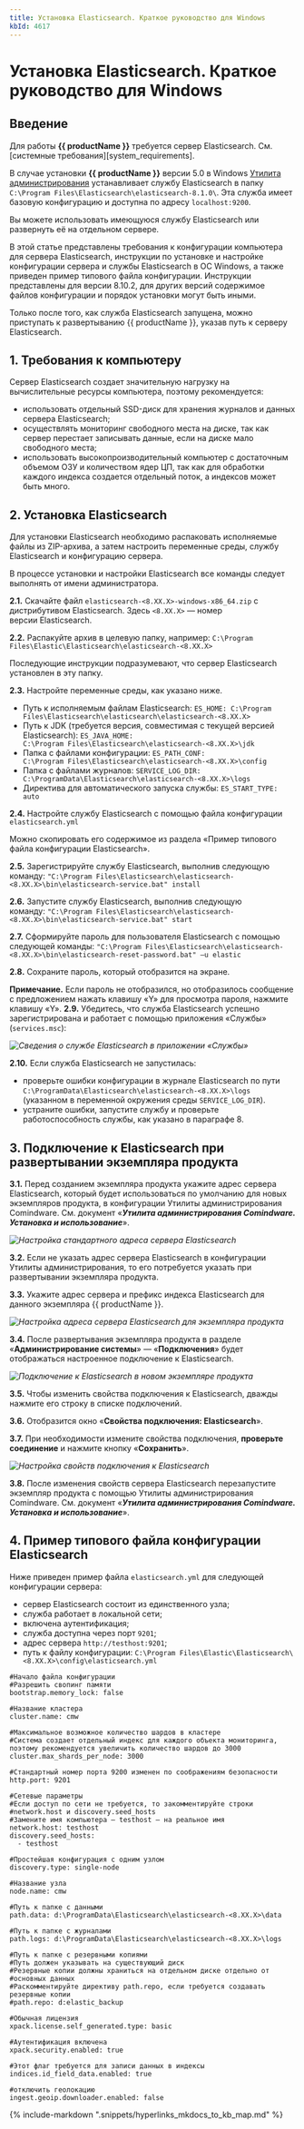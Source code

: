 ```yaml
---
title: Установка Elasticsearch. Краткое руководство для Windows
kbId: 4617
---
```


# Установка Elasticsearch. Краткое руководство для Windows

## Введение

Для работы **{{ productName }}** требуется сервер Elasticsearch. См. [системные требования][system_requirements].

В случае установки **{{ productName }}** версии 5.0 в Windows [Утилита администрирования](https://kb.comindware.ru/category.php?id=809) устанавливает службу Elasticsearch в папку `C:\Program Files\Elasticsearch\elasticsearch-8.1.0\`. Эта служба имеет базовую конфигурацию и доступна по адресу `localhost:9200`.

Вы можете использовать имеющуюся службу Elasticsearch или развернуть её на отдельном сервере.

В этой статье представлены требования к конфигурации компьютера для сервера Elasticsearch, инструкции по установке и настройке конфигурации сервера и службы Elasticsearch в ОС Windows, а также приведен пример типового файла конфигурации. Инструкции представлены для версии 8.10.2, для других версий содержимое файлов конфигурации и порядок установки могут быть иными.

Только после того, как служба Elasticsearch запущена, можно приступать к развертыванию {{ productName }}, указав путь к серверу Elasticsearch.

## 1. Требования к компьютеру

Сервер Elasticsearch создает значительную нагрузку на вычислительные ресурсы компьютера, поэтому рекомендуется:

- использовать отдельный SSD-диск для хранения журналов и данных сервера Elasticsearch;
- осуществлять мониторинг свободного места на диске, так как сервер перестает записывать данные, если на диске мало свободного места;
- использовать высокопроизводительный компьютер с достаточным объемом ОЗУ и количеством ядер ЦП, так как для обработки каждого индекса создается отдельный поток, а индексов может быть много.

## 2. Установка Elasticsearch

Для установки Elasticsearch необходимо распаковать исполняемые файлы из ZIP-архива, а затем настроить переменные среды, службу Elasticsearch и конфигурацию сервера.

В процессе установки и настройки Elasticsearch все команды следует выполнять от имени администратора.

**2.1.** Скачайте файл `elasticsearch-<8.XX.X>-windows-x86_64.zip` c дистрибутивом Elasticsearch. Здесь `<8.XX.X>` — номер версии Elasticsearch.

**2.2.** Распакуйте архив в целевую папку, например: `C:\Program Files\Elastic\Elasticsearch\elasticsearch-<8.XX.X>`

Последующие инструкции подразумевают, что сервер Elasticsearch установлен в эту папку.

**2.3.** Настройте переменные среды, как указано ниже.

- Путь к исполняемым файлам Elasticsearch: `ES_HOME: C:\Program Files\Elasticsearch\elasticsearch\elasticsearch-<8.XX.X>`
- Путь к JDK (требуется версия, совместимая с текущей версией Elasticsearch): `ES_JAVA_HOME: C:\Program Files\Elasticsearch\elasticsearch-<8.XX.X>\jdk`
- Папка с файлами конфигурации: `ES_PATH_CONF: C:\Program Files\Elasticsearch\elasticsearch-<8.XX.X>\config`
- Папка с файлами журналов: `SERVICE_LOG_DIR: C:\ProgramData\Elasticsearch\elasticsearch-<8.XX.X>\logs`
- Директива для автоматического запуска службы: `ES_START_TYPE: auto`

**2.4.** Настройте службу Elasticsearch с помощью файла конфигурации `elasticsearch.yml`

Можно скопировать его содержимое из раздела «Пример типового файла конфигурации Elasticsearch».

**2.5.** Зарегистрируйте службу Elasticsearch, выполнив следующую команду: `"C:\Program Files\Elasticsearch\elasticsearch-<8.XX.X>\bin\elasticsearch-service.bat" install`

**2.6.** Запустите службу Elasticsearch, выполнив следующую команду: `"C:\Program Files\Elasticsearch\elasticsearch-<8.XX.X>\bin\elasticsearch-service.bat" start`

**2.7.** Сформируйте пароль для пользователя Elasticsearch с помощью следующей команды: `"C:\Program Files\Elasticsearch\elasticsearch-<8.XX.X>\bin\elasticsearch-reset-password.bat" –u elastic`

**2.8.** Сохраните пароль, который отобразится на экране. 

**Примечание.** Если пароль не отобразился, но отобразилось сообщение с предложением нажать клавишу «Y» для просмотра пароля, нажмите клавишу «Y».
**2.9.** Убедитесь, что служба Elasticsearch успешно зарегистрирована и работает с помощью приложения «Службы» (`services.msc`):

_![Сведения о службе Elasticsearch в приложении «Службы»](https://kb.comindware.ru/assets/Picture5.png)_

**2.10.** Если служба Elasticsearch не запустилась:

- проверьте ошибки конфигурации в журнале Elasticsearch по пути `C:\ProgramData\Elasticsearch\elasticsearch-<8.XX.X>\logs` (указанном в переменной окружения среды `SERVICE_LOG_DIR`).
- устраните ошибки, запустите службу и проверьте работоспособность службы, как указано в параграфе 8.

## 3. Подключение к Elasticsearch при развертывании экземпляра продукта

**3.1.** Перед созданием экземпляра продукта укажите адрес сервера Elasticsearch, который будет использоваться по умолчанию для новых экземпляров продукта, в конфигурации Утилиты администрирования Comindware. См. документ «***Утилита администрирования Comindware. Установка и использование***».

_![Настройка стандартного адреса сервера Elasticsearch](https://kb.comindware.ru/assets/Picture6.png)_

**3.2.** Если не указать адрес сервера Elasticsearch в конфигурации Утилиты администрирования, то его потребуется указать при развертывании экземпляра продукта.

**3.3.** Укажите адрес сервера и префикс индекса Elasticsearch для данного экземпляра {{ productName }}.

_![Настройка адреса сервера Elasticsearch для экземпляра продукта](https://kb.comindware.ru/assets/Picture7.png)_

**3.4.** После развертывания экземпляра продукта в разделе «**Администрирование системы**» — «**Подключения**» будет отображаться настроенное подключение к Elasticsearch.

_![Подключение к Elasticsearch в новом экземпляре продукта](https://kb.comindware.ru/assets/Picture8.png)_

**3.5.** Чтобы изменить свойства подключения к Elasticsearch, дважды нажмите его строку в списке подключений.

**3.6.** Отобразится окно «**Свойства подключения: Elasticsearch**».

**3.7.** При необходимости измените свойства подключения, **проверьте соединение** и нажмите кнопку «**Сохранить**».

_![Настройка свойств подключения к Elasticsearch](https://kb.comindware.ru/assets/Picture9.png)_

**3.8.** После изменения свойств сервера Elasticsearch перезапустите экземпляр продукта с помощью Утилиты администрирования Comindware. См. документ «***Утилита администрирования Comindware. Установка и использование***».

## 4. Пример типового файла конфигурации Elasticsearch

Ниже приведен пример файла `elasticsearch.yml` для следующей конфигурации сервера:

- сервер Elasticsearch состоит из единственного узла;
- служба работает в локальной сети;
- включена аутентификация;
- служба доступна через порт `9201`;
- адрес сервера `http://testhost:9201`;
- путь к файлу конфигурации: `C:\Program Files\Elastic\Elasticsearch\<8.XX.X>\config\elasticsearch.yml`

```
#Начало файла конфигурации
#Разрешить свопинг памяти
bootstrap.memory_lock: false

#Название кластера
cluster.name: cmw

#Максимальное возможное количество шардов в кластере
#Система создает отдельный индекс для каждого объекта мониторинга, поэтому рекомендуется увеличить количество шардов до 3000
cluster.max_shards_per_node: 3000

#Стандартный номер порта 9200 изменен по соображениям безопасности
http.port: 9201

#Сетевые параметры
#Если доступ по сети не требуется, то закомментируйте строки #network.host и discovery.seed_hosts
#Замените имя компьютера — testhost — на реальное имя
network.host: testhost
discovery.seed_hosts:
  - testhost

#Простейшая конфигурация с одним узлом
discovery.type: single-node

#Название узла
node.name: cmw

#Путь к папке с данными
path.data: d:\ProgramData\Elasticsearch\elasticsearch-<8.XX.X>\data

#Путь к папке с журналами
path.logs: d:\ProgramData\Elasticsearch\elasticsearch-<8.XX.X>\logs

#Путь к папке с резервными копиями
#Путь должен указывать на существующий диск
#Резервные копии должны храниться на отдельном диске отдельно от #основных данных
#Раскомментируйте директиву path.repo, если требуется создавать резервные копии
#path.repo: d:elastic_backup

#Обычная лицензия
xpack.license.self_generated.type: basic

#Аутентификация включена
xpack.security.enabled: true

#Этот флаг требуется для записи данных в индексы
indices.id_field_data.enabled: true

#отключить геолокацию
ingest.geoip.downloader.enabled: false
```



{% include-markdown ".snippets/hyperlinks_mkdocs_to_kb_map.md" %}

